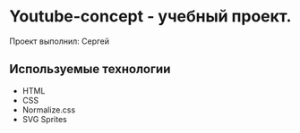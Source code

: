 # Youtube-concept - учебный проект.
Проект выполнил: Сергей

## Используемые технологии
- HTML
- CSS
- Normalize.css
- SVG Sprites
